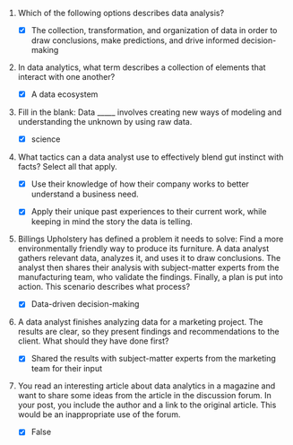 1. Which of the following options describes data analysis?

    - [x] The collection, transformation, and organization of data in order to draw conclusions, make predictions, and drive informed decision-making

2. In data analytics, what term describes a collection of elements that interact with one another?

    - [x] A data ecosystem

3. Fill in the blank: Data _____ involves creating new ways of modeling and understanding the unknown by using raw data.

    - [x] science

4. What tactics can a data analyst use to effectively blend gut instinct with facts? Select all that apply.

    - [x] Use their knowledge of how their company works to better understand a business need.

    - [x] Apply their unique past experiences to their current work, while keeping in mind the story the data is telling.

5. Billings Upholstery has defined a problem it needs to solve: Find a more environmentally friendly way to produce its furniture. A data analyst gathers relevant data, analyzes it, and uses it to draw conclusions. The analyst then shares their analysis with subject-matter experts from the manufacturing team, who validate the findings. Finally, a plan is put into action. This scenario describes what process?

    - [x] Data-driven decision-making

6. A data analyst finishes analyzing data for a marketing project. The results are clear, so they present findings and recommendations to the client. What should they have done first? 

    - [x] Shared the results with subject-matter experts from the marketing team for their input

7. You read an interesting article about data analytics in a magazine and want to share some ideas from the article in the discussion forum. In your post, you include the author and a link to the original article. This would be an inappropriate use of the forum.

    - [x] False
